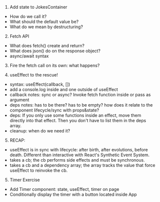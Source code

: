 1. Add state to JokesContainer
- How do we call it? 
- What should the default value be? 
- What do we mean by destructuring?

2. Fetch API
- What does fetch() create and return?
- What does json() do on the response object?
- async/await syntax

3. Fire the fetch call on its own: what happens?

4. useEffect to the rescue!
- syntax: useEffect(callback, [])
- add a console.log inside and one outside of useEffect
- callback notes: sync or async? Invoke fetch function inside or pass as argument
- deps notes: has to be there? has to be empty? how does it relate to the component lifecycle/sync with props&state?
- deps: If you only use some functions inside an effect, move them directly into that effect. Then you don't have to list them in the deps array.
- cleanup: when do we need it?

5. RECAP: 
- useEffect is in sync with lifecycle: after birth, after evolutions, before death. Different than interactive with React's Synthetic Event System.
- takes a cb; the cb performs side effects and must be synchronous.
- takes a cb and a dependency array; the array tracks the value that force useEffect to reinvoke the cb. 

5. Timer Exercise
- Add Timer component: state, useEffect, timer on page
- Conditionally display the timer with a button located inside App